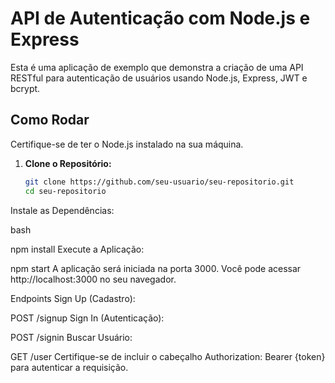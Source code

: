 # API de Autenticação com Node.js e Express

Esta é uma aplicação de exemplo que demonstra a criação de uma API RESTful para autenticação de usuários usando Node.js, Express, JWT e bcrypt.

## Como Rodar

Certifique-se de ter o Node.js instalado na sua máquina.

1. **Clone o Repositório:**

   ```bash
   git clone https://github.com/seu-usuario/seu-repositorio.git
   cd seu-repositorio


Instale as Dependências:

bash

npm install
Execute a Aplicação:


npm start
A aplicação será iniciada na porta 3000. Você pode acessar http://localhost:3000 no seu navegador.

Endpoints
Sign Up (Cadastro):

POST /signup
Sign In (Autenticação):

POST /signin
Buscar Usuário:

GET /user
Certifique-se de incluir o cabeçalho Authorization: Bearer {token} para autenticar a requisição.